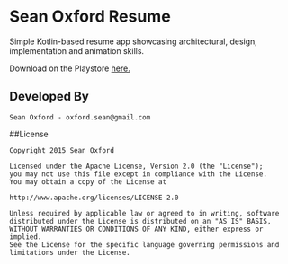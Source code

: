 # Sean Oxford Resume

Simple Kotlin-based resume app showcasing architectural, design, implementation and animation skills.

Download on the Playstore [here.](https://play.google.com/store/apps/details?id=com.oxford.resume)


## Developed By

	Sean Oxford - oxford.sean@gmail.com


##License

    Copyright 2015 Sean Oxford

    Licensed under the Apache License, Version 2.0 (the "License");
    you may not use this file except in compliance with the License.
    You may obtain a copy of the License at

    http://www.apache.org/licenses/LICENSE-2.0

    Unless required by applicable law or agreed to in writing, software
    distributed under the License is distributed on an "AS IS" BASIS,
    WITHOUT WARRANTIES OR CONDITIONS OF ANY KIND, either express or implied.
    See the License for the specific language governing permissions and
    limitations under the License.

